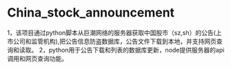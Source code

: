 # China_stock_announcement
1，该项目通过python脚本从巨潮网络的服务器获取中国股市（sz,sh）的公告(上市公司和监管机构),把公告信息防盗数据库，公告文件下载到本地，并支持网页查询和读取。
2，python用于公告下载和列表的数据库更新，node提供服务器的api调用和网页查询功能。
